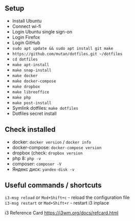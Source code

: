 ## Setup

* Install Ubuntu
* Connect wi-fi
* Login Ubuntu single sign-on
* Login Firefox
* Login GitHub
* `sudo apt update && sudo apt install git make`
* `https://github.com/mutan/dotfiles.git ~/dotfiles`
* `cd dotfiles`
* `make apt-install`
* `make snap-install`
* `make docker`
* `make docker-compose`
* `make dropbox`
* `make libreoffice`
* `make php`
* `make post-install`
* Symlink dotfiles: `make dotfiles`
* Dotfiles secret install

## Check installed
* docker: `docker version` / `docker info`
* docker-compose: `docker-compose version`
* dropbox (check: `dropbox version`
* php 8: `php -v`
* composer: `composer -V`
* Яндекс диск: `yandex-disk -v`

## Useful commands / shortcuts
`i3-msg reload` or `Mod+Shift+c` - reload the configuration file  
`i3-msg restart` or `Mod+Shift+r` - restart i3 inplace

i3 Reference Card
https://i3wm.org/docs/refcard.html

